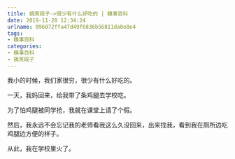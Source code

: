 ```yaml
---
title: 搞笑段子->很少有什么好吃的 | 糗事百科
date: 2019-11-28 12:34:24
urlname: 096072ffa47d49f6836b56811da0e8e4
tags: 
- 糗事百科
categories:
- 糗事百科
- 搞笑段子
---
```

我小的时候，我们家很穷，很少有什么好吃的。

一天，我妈回来，给我带了条鸡腿去学校吃。

为了怕鸡腿被同学抢，我就在课堂上请了个假。

然后，我永远不会忘记我的老师看我这么久没回来，出来找我，看到我在厕所边吃鸡腿边方便的样子。

从此，我在学校里火了。


